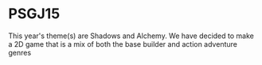 # PSGJ15

This year's theme(s) are Shadows and Alchemy.
We have decided to make a 2D game that is a mix
of both the base builder and action adventure genres
